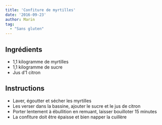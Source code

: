 ```yaml
---
title: 'Confiture de myrtilles'
date: '2016-09-23'
author: Marin
tag: 
  - "Sans gluten"
---
```

## Ingrédients
- 1,1 kilogramme de myrtilles
- 1,1 kilogramme de sucre
- Jus d’1 citron

## Instructions
- Laver, égoutter et sécher les myrtilles
- Les verser dans la bassine, ajouter le sucre et le jus de citron
- Porter lentement à ébullition en remuant, laisser bouilloter 15 minutes
- La confiture doit être épaisse et bien napper la cuillère


